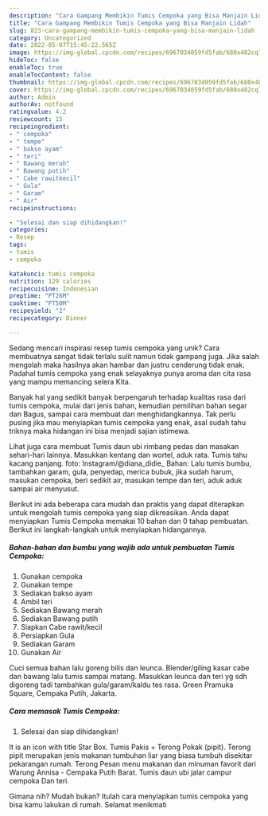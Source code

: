 ```yaml
---
description: "Cara Gampang Membikin Tumis Cempoka yang Bisa Manjain Lidah"
title: "Cara Gampang Membikin Tumis Cempoka yang Bisa Manjain Lidah"
slug: 823-cara-gampang-membikin-tumis-cempoka-yang-bisa-manjain-lidah
category: Uncategorized
date: 2022-05-07T15:45:22.565Z
image: https://img-global.cpcdn.com/recipes/6967034059fd5fab/680x482cq70/tumis-cempoka-foto-resep-utama.jpg
hideToc: false
enableToc: true
enableTocContent: false
thumbnail: https://img-global.cpcdn.com/recipes/6967034059fd5fab/680x482cq70/tumis-cempoka-foto-resep-utama.jpg
cover: https://img-global.cpcdn.com/recipes/6967034059fd5fab/680x482cq70/tumis-cempoka-foto-resep-utama.jpg
author: Admin
authorAv: notfound
ratingvalue: 4.2
reviewcount: 15
recipeingredient:
- " cempoka"
- " tempe"
- " bakso ayam"
- " teri"
- " Bawang merah"
- " Bawang putih"
- " Cabe rawitkecil"
- " Gula"
- " Garam"
- " Air"
recipeinstructions:

- "Selesai dan siap dihidangkan!"
categories:
- Resep
tags:
- tumis
- cempoka

katakunci: tumis cempoka 
nutrition: 129 calories
recipecuisine: Indonesian
preptime: "PT26M"
cooktime: "PT50M"
recipeyield: "2"
recipecategory: Dinner

---
```





Sedang mencari inspirasi resep tumis cempoka yang unik? Cara membuatnya sangat tidak terlalu sulit namun tidak gampang juga. Jika salah mengolah maka hasilnya akan hambar dan justru cenderung tidak enak. Padahal tumis cempoka yang enak selayaknya punya aroma dan cita rasa yang mampu memancing selera Kita.





Banyak hal yang sedikit banyak berpengaruh terhadap kualitas rasa dari tumis cempoka, mulai dari jenis bahan, kemudian pemilihan bahan segar dan Bagus, sampai cara membuat dan menghidangkannya. Tak perlu pusing jika mau menyiapkan tumis cempoka yang enak,      asal sudah tahu triknya maka hidangan ini bisa menjadi sajian istimewa.














Lihat juga cara membuat Tumis daun ubi rimbang pedas dan masakan sehari-hari lainnya. Masukkan kentang dan wortel, aduk rata. Tumis tahu kacang panjang. foto: Instagram/@diana_didie_ Bahan: Lalu tumis bumbu, tambahkan garam, gula, penyedap, merica bubuk, jika sudah harum, masukan cempoka, beri sedikit air, masukan tempe dan teri, aduk aduk sampai air menyusut.






Berikut ini ada beberapa cara mudah dan praktis yang dapat diterapkan untuk mengolah tumis cempoka yang siap dikreasikan. Anda dapat menyiapkan Tumis Cempoka memakai 10 bahan dan 0 tahap pembuatan. Berikut ini langkah-langkah untuk menyiapkan hidangannya.

<!--inarticleads1-->

##### Bahan-bahan dan bumbu yang wajib ada untuk pembuatan Tumis Cempoka:

1. Gunakan  cempoka
1. Gunakan  tempe
1. Sediakan  bakso ayam
1. Ambil  teri
1. Sediakan  Bawang merah
1. Sediakan  Bawang putih
1. Siapkan  Cabe rawit/kecil
1. Persiapkan  Gula
1. Sediakan  Garam
1. Gunakan  Air


Cuci semua bahan lalu goreng bilis dan leunca. Blender/giling kasar cabe dan bawang lalu tumis sampai matang. Masukkan leunca dan teri yg sdh digoreng tadi tambahkan gula/garam/kaldu tes rasa. Green Pramuka Square, Cempaka Putih, Jakarta. 

<!--inarticleads2-->

##### Cara memasak Tumis Cempoka:


1. Selesai dan siap dihidangkan!

It is an icon with title Star Box. Tumis Pakis + Terong Pokak (pipit). Terong pipit merupakan jenis makanan tumbuhan liar yang biasa tumbuh disekitar pekarangan rumah. Terong Pesan menu makanan dan minuman favorit dari Warung Annisa - Cempaka Putih Barat. Tumis daun ubi jalar campur cempoka Dan teri. 

Gimana nih? Mudah bukan? Itulah cara menyiapkan tumis cempoka yang bisa kamu lakukan di rumah. Selamat menikmati
